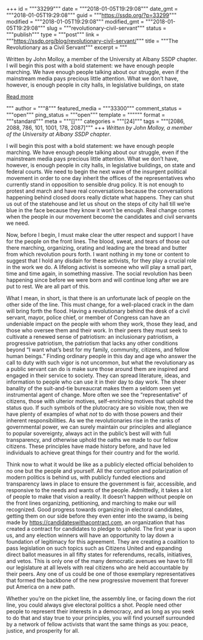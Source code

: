 +++
id = """33299"""
date = """2018-01-05T19:29:08"""
date_gmt = """2018-01-05T19:29:08"""
guid = """https://ssdp.org/?p=33299"""
modified = """2018-01-05T19:29:08"""
modified_gmt = """2018-01-05T19:29:08"""
slug = """revolutionary-civil-servant"""
status = """publish"""
type = """post"""
link = """https://ssdp.org/blog/revolutionary-civil-servant/"""
title = """The Revolutionary as a Civil Servant"""
excerpt = """<p>Written by John Molloy, a member of the University at Albany SSDP chapter. I will begin this post with a bold statement: we have enough people marching. We have enough people talking about our struggle, even if the mainstream media pays precious little attention. What we don’t have, however, is enough people in city halls, in legislative buildings, on state</p>
<div class="h10"></div>
<p><a class="more-link2 flat" href="https://ssdp.org/blog/revolutionary-civil-servant/">Read more</a></p>
"""
author = """8"""
featured_media = """33300"""
comment_status = """open"""
ping_status = """open"""
template = """"""
format = """standard"""
meta = """[]"""
categories = """[24]"""
tags = """[2086, 2088, 786, 101, 1001, 178, 2087]"""
+++
<span style="font-weight: 400;"><em>Written by John Molloy, a member of the University at Albany SSDP chapter</em>.</span>

I will begin this post with a bold statement: we have enough people marching. We have enough people talking about our struggle, even if the mainstream media pays precious little attention. What we don’t have, however, is enough people in city halls, in legislative buildings, on state and federal courts. We need to begin the next wave of the insurgent political movement in order to one day inherit the offices of the representatives who currently stand in opposition to sensible drug policy. It is not enough to protest and march and have real conversations because the conversations happening behind closed doors really dictate what happens. They can shut us out of the statehouse and let us shout on the steps of city hall till we’re blue in the face because they know it won’t be enough. Real change comes when the people in our movement become the candidates and civil servants we need.

<span style="font-weight: 400;">Now, before I begin, I must make clear the utter respect and support I have for the people on the front lines. The blood, sweat, and tears of those out there marching, organizing, orating and leading are the bread and butter from which revolution pours forth. I want nothing in my tone or content to suggest that I hold any disdain for these activists, for they play a crucial role in the work we do. A lifelong activist is someone who will play a small part, time and time again, in something massive. The social revolution has been happening since before we were born and will continue long after we are put to rest. We are all part of this.</span>

<span style="font-weight: 400;">What I mean, in short, is that there is an unfortunate lack of people on the other side of the line. This must change, for a well-placed crack in the dam will bring forth the flood. Having a revolutionary behind the desk of a civil servant, mayor, police chief, or member of Congress can have an undeniable impact on the people with whom they work, those they lead, and those who oversee them and their work. In their peers they must seek to cultivate a renewed sense of patriotism: an inclusionary patriotism, a progressive patriotism, the patriotism that lacks any other conditions beyond “I want what’s best for my family, community, citizens, and fellow human beings.” Finding ordinary people in this day and age who answer the call to duty with such vigor is not uncommon, but what the revolutionary as a public servant can do is make sure those around them are inspired and engaged in their service to society. They can spread literature, ideas, and information to people who can use it in their day to day work. The sheer banality of the suit-and-tie bureaucrat makes them a seldom seen yet instrumental agent of change. More often we see the “representative” of citizens, those with ulterior motives, self-enriching motives that uphold the status quo. If such symbols of the plutocracy are so visible now, then we have plenty of examples of what </span><i><span style="font-weight: 400;">not</span></i><span style="font-weight: 400;"> to do with those powers and their inherent responsibilities. As we the revolutionaries rise in the ranks of governmental power, we can surely maintain our principles and allegiance to popular sovereignty, always act in the public’s best will with full transparency, and otherwise uphold the oaths we made to our fellow citizens. These principles have made history before, and have led individuals to achieve great things for their country and for the world. </span>

<span style="font-weight: 400;">Think now to what it would be like as a publicly elected official beholden to no one but the people and yourself. All the corruption and polarization of modern politics is behind us, with publicly funded elections and transparency laws in place to ensure the government is fair, accessible, and responsive to the needs and wants of the people. Admittedly, it takes a lot of people to make that vision a reality. It doesn’t happen without people on the front lines organizing, petitioning, and marching to make our will recognized. Good progress towards organizing in electoral candidates, getting them on our side before they even enter into the swamp, is being made by </span><a href="https://candidateswithacontract.com"><span style="font-weight: 400;">https://candidateswithacontract.com</span></a><span style="font-weight: 400;">, an organization that has created a contract for candidates to pledge to uphold. The first year is upon us, and any election winners will have an opportunity to lay down a foundation of legitimacy for this agreement. They are creating a coalition to pass legislation on such topics such as Citizens United and expanding direct ballot measures in all fifty states for referendums, recalls, initiatives, and vetos. This is only one of the many democratic avenues we have to fill our legislature at all levels with real citizens who are held accountable by their peers. Any one of us could be one of those exemplary representatives that formed the backbone of the new progressive movement that forever put America on a new path.</span>

<span style="font-weight: 400;"> Whether you’re on the picket line, the assembly line, or facing down the riot line, you could always give electoral politics a shot. People need other people to represent their interests in a democracy, and as long as you seek to do that and stay true to your principles, you will find yourself surrounded by a network of fellow activists that want the same things as you: peace, justice, and prosperity for all.</span>
